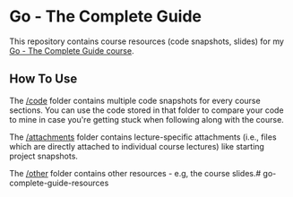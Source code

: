 # Go - The Complete Guide

This repository contains course resources (code snapshots, slides) for my [Go - The Complete Guide course](https://acad.link/golang).

## How To Use

The [/code](/code/) folder contains multiple code snapshots for every course sections. You can use the code stored in that folder to compare your code to mine in case you're getting stuck when following along with the course.

The [/attachments](/attachments/) folder contains lecture-specific attachments (i.e., files which are directly attached to individual course lectures) like starting project snapshots.

The [/other](/other/) folder contains other resources - e.g, the course slides.# go-complete-guide-resources
